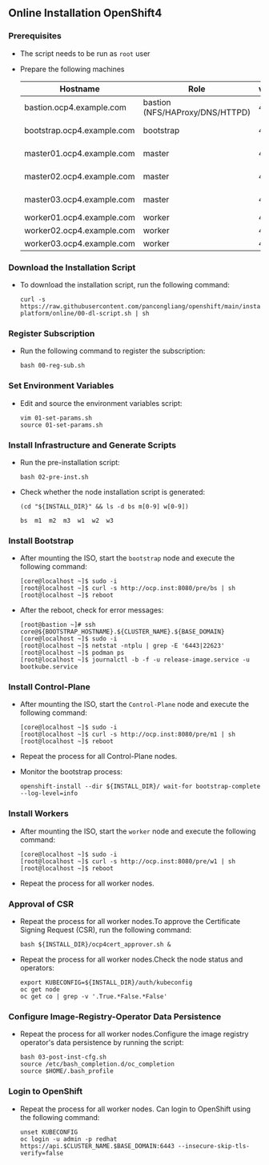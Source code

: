 ## Online Installation OpenShift4

### Prerequisites
* The script needs to be run as `root` user  
* Prepare the following machines  

  | Hostname                    | Role                         | vCPU | RAM  | Storage |
  |-----------------------------|-----------------------------|------|------|---------|
  | bastion.ocp4.example.com    | bastion (NFS/HAProxy/DNS/HTTPD) | 4  |  6 GB  | 100 GB   |
  | bootstrap.ocp4.example.com  | bootstrap                   |  4   | 16 GB | 100 GB  |
  | master01.ocp4.example.com   | master                      |  4   | 16 GB | 100 GB  |
  | master02.ocp4.example.com   | master                      |  4   | 16 GB | 100 GB  |
  | master03.ocp4.example.com   | master                      |  4   | 16 GB | 100 GB  |
  | worker01.ocp4.example.com   | worker                      |  4   |  8 GB | 100 GB  |
  | worker02.ocp4.example.com   | worker                      |  4   |  8 GB | 100 GB  |
  | worker03.ocp4.example.com   | worker                      |  4   |  8 GB | 100 GB  |


### Download the Installation Script

* To download the installation script, run the following command:

  ```
  curl -s https://raw.githubusercontent.com/pancongliang/openshift/main/installing/any-platform/online/00-dl-script.sh | sh
  ```

### Register Subscription

* Run the following command to register the subscription:

  ```
  bash 00-reg-sub.sh
  ```


### Set Environment Variables

* Edit and source the environment variables script:

  ```
  vim 01-set-params.sh
  source 01-set-params.sh
  ```


### Install Infrastructure and Generate Scripts

* Run the pre-installation script:

  ```
  bash 02-pre-inst.sh
  ```

* Check whether the node installation script is generated:
  ```
  (cd "${INSTALL_DIR}" && ls -d bs m[0-9] w[0-9])

  bs  m1  m2  m3  w1  w2  w3
  ```


### Install Bootstrap

* After mounting the ISO, start the `bootstrap` node and execute the following command:

  ```
  [core@localhost ~]$ sudo -i
  [root@localhost ~]$ curl -s http://ocp.inst:8080/pre/bs | sh
  [root@localhost ~]$ reboot
  ```

* After the reboot, check for error messages:
 
  ```
  [root@bastion ~]# ssh core@${BOOTSTRAP_HOSTNAME}.${CLUSTER_NAME}.${BASE_DOMAIN}
  [core@localhost ~]$ sudo -i
  [root@localhost ~]$ netstat -ntplu | grep -E '6443|22623'
  [root@localhost ~]$ podman ps
  [root@localhost ~]$ journalctl -b -f -u release-image.service -u bootkube.service
  ```


### Install Control-Plane

* After mounting the ISO, start the `Control-Plane` node and execute the following command:

  ```
  [core@localhost ~]$ sudo -i
  [root@localhost ~]$ curl -s http://ocp.inst:8080/pre/m1 | sh
  [root@localhost ~]$ reboot
  ```
* Repeat the process for all Control-Plane nodes.
  
* Monitor the bootstrap process:

  ```
  openshift-install --dir ${INSTALL_DIR}/ wait-for bootstrap-complete --log-level=info
  ```


### Install Workers

* After mounting the ISO, start the `worker` node and execute the following command:

  ```
  [core@localhost ~]$ sudo -i
  [root@localhost ~]$ curl -s http://ocp.inst:8080/pre/w1 | sh
  [root@localhost ~]$ reboot
  ```

* Repeat the process for all worker nodes.


### Approval of CSR

* Repeat the process for all worker nodes.To approve the Certificate Signing Request (CSR), run the following command:

  ```
  bash ${INSTALL_DIR}/ocp4cert_approver.sh &
  ```

* Repeat the process for all worker nodes.Check the node status and operators:

  ```
  export KUBECONFIG=${INSTALL_DIR}/auth/kubeconfig
  oc get node
  oc get co | grep -v '.True.*False.*False'
  ```

### Configure Image-Registry-Operator Data Persistence

* Repeat the process for all worker nodes.Configure the image registry operator's data persistence by running the script:

  ```
  bash 03-post-inst-cfg.sh
  source /etc/bash_completion.d/oc_completion
  source $HOME/.bash_profile
  ```


### Login to OpenShift

* Repeat the process for all worker nodes. Can login to OpenShift using the following command:

  ```
  unset KUBECONFIG
  oc login -u admin -p redhat https://api.$CLUSTER_NAME.$BASE_DOMAIN:6443 --insecure-skip-tls-verify=false
  ```
